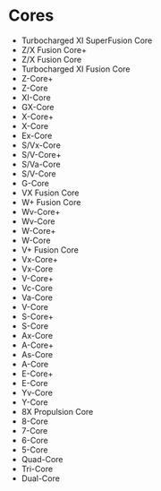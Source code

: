 # Cores

- Turbocharged XI SuperFusion Core
- Z/X Fusion Core+
- Z/X Fusion Core
- Turbocharged XI Fusion Core
- Z-Core+
- Z-Core
- XI-Core
- GX-Core
- X-Core+
- X-Core
- Ex-Core
- S/Vx-Core
- S/V-Core+
- S/Va-Core
- S/V-Core
- G-Core
- VX Fusion Core
- W+ Fusion Core
- Wv-Core+
- Wv-Core
- W-Core+
- W-Core
- V+ Fusion Core
- Vx-Core+
- Vx-Core
- V-Core+
- Vc-Core
- Va-Core
- V-Core
- S-Core+
- S-Core
- Ax-Core
- A-Core+
- As-Core
- A-Core
- E-Core+
- E-Core
- Yv-Core
- Y-Core
- 8X Propulsion Core
- 8-Core
- 7-Core
- 6-Core
- 5-Core
- Quad-Core
- Tri-Core
- Dual-Core